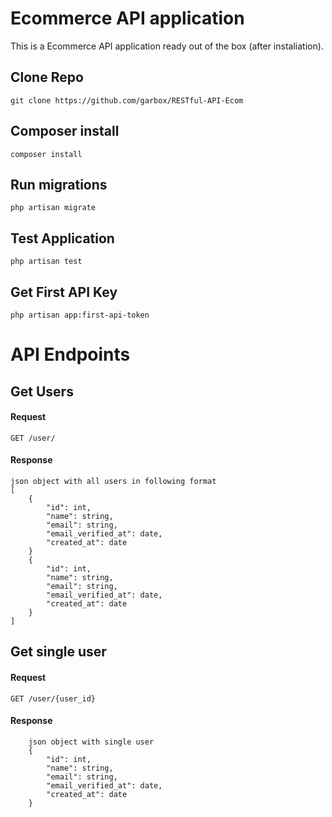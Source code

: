 # Ecommerce API application

This is a Ecommerce API application ready out of the box (after instaliation).

## Clone Repo

    git clone https://github.com/garbox/RESTful-API-Ecom

## Composer install

    composer install

## Run migrations

    php artisan migrate

## Test Application

    php artisan test

## Get First API Key

    php artisan app:first-api-token   

# API Endpoints 

## Get Users

#### Request

`GET /user/`

#### Response
    json object with all users in following format
    [
        { 
            "id": int, 
            "name": string, 
            "email": string, 
            "email_verified_at": date, 
            "created_at": date 
        }
        { 
            "id": int, 
            "name": string, 
            "email": string, 
            "email_verified_at": date, 
            "created_at": date 
        }
    ]   

## Get single user

#### Request

`GET /user/{user_id}`

#### Response
        json object with single user 
        { 
            "id": int, 
            "name": string, 
            "email": string, 
            "email_verified_at": date, 
            "created_at": date 
        }


